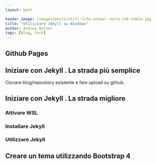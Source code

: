 ```yaml
---
layout: post

header_image: /images/posts/still-life-school-retro-ink-table.jpg
title: "Utilizzare Jekyll su Windows"
author: Andrea Dottor
tags: [Blog, Tech]
---
```


## Github Pages

## Iniziare con Jekyll . La strada più semplice

Clonare blog/repository esistente  e fare upload su github.


## Iniziare con Jekyll . La strada migliore

### Attivare WSL

### Installare Jekyll

### Utilizzare Jekyll

## Creare un tema utilizzando Bootstrap 4
